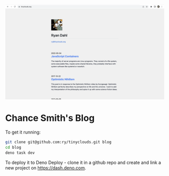 ![](../posts/screenshot.png)

# Chance Smith's Blog

To get it running:

```sh
git clone git@github.com:ry/tinyclouds.git blog
cd blog
deno task dev
```

To deploy it to Deno Deploy - clone it in a github repo and create and link a
new project on https://dash.deno.com.
